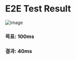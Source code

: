# E2E Test Result

![image](https://user-images.githubusercontent.com/74857614/202472440-db5b9f13-20b6-4952-8d65-23ba1af92370.png)
### 목표: 100ms 
### 결과: 40ms
